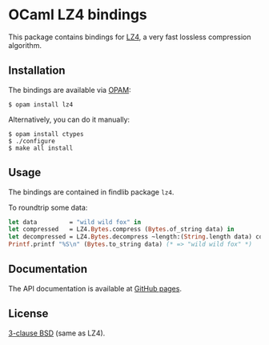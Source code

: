 OCaml LZ4 bindings
======================

This package contains bindings for [LZ4][], a very fast lossless compression
algorithm.

  [lz4]: https://code.google.com/p/lz4/

Installation
------------

The bindings are available via [OPAM](https://opam.ocaml.org):

    $ opam install lz4

Alternatively, you can do it manually:

    $ opam install ctypes
    $ ./configure
    $ make all install

Usage
-----

The bindings are contained in findlib package `lz4`.

To roundtrip some data:

``` ocaml
let data         = "wild wild fox" in
let compressed   = LZ4.Bytes.compress (Bytes.of_string data) in
let decompressed = LZ4.Bytes.decompress ~length:(String.length data) compressed in
Printf.printf "%S\n" (Bytes.to_string data) (* => "wild wild fox" *)
```

Documentation
-------------

The API documentation is available at [GitHub pages](http://whitequark.github.io/ocaml-lz4/).

License
-------

[3-clause BSD](LICENSE.txt) (same as LZ4).
